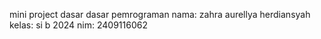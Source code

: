  mini project dasar dasar pemrograman
 nama: zahra aurellya herdiansyah
 kelas: si b 2024
 nim: 2409116062
